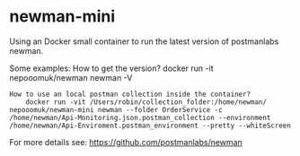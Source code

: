 # newman-mini

Using an Docker small container to run the latest version of postmanlabs newman.

Some examples:
	How to get the version?
		docker run -it nepooomuk/newman newman -V
	
	How to use an local postman collection inside the container?
		docker run -vit /Users/robin/collection_folder:/home/newman/ nepooomuk/newman-mini newman --folder OrderService -c /home/newman/Api-Monitoring.json.postman_collection --environment /home/newman/Api-Enviroment.postman_environment --pretty --whiteScreen

For more details see: https://github.com/postmanlabs/newman
